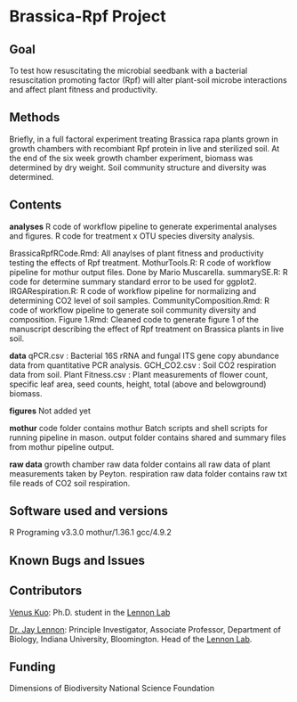 # Brassica-Rpf Project 

## Goal
To test how resuscitating the microbial seedbank with a bacterial resuscitation promoting factor (Rpf) will alter plant-soil microbe interactions and affect plant fitness and productivity. 

## Methods 
Briefly, in a full factoral experiment treating Brassica rapa plants grown in growth chambers with recombiant Rpf protein in live and sterilized soil. At the end of the six week growth chamber experiment, biomass was determined by dry weight. Soil community structure and diversity was determined. 

## Contents

**analyses**
R code of workflow pipeline to generate experimental analyses and figures. 
R code for treatment x OTU species diversity analysis. 

BrassicaRpfRCode.Rmd: All anaylses of plant fitness and productivity testing the effects of Rpf treatment. 
MothurTools.R: R code of workflow pipeline for mothur output files. Done by Mario Muscarella. 
summarySE.R: R code for determine summary standard error to be used for ggplot2. 
IRGARespiration.R: R code of workflow pipeline for normalizing and determining CO2 level of soil samples.
CommunityComposition.Rmd: R code of workflow pipeline to generate soil community diversity and composition. 
Figure 1.Rmd: Cleaned code to generate figure 1 of the manuscript describing the effect of Rpf treatment on Brassica plants in live soil. 

**data**
qPCR.csv : Bacterial 16S rRNA and fungal ITS gene copy abundance data from quantitative PCR analysis. 
GCH_CO2.csv : Soil CO2 respiration data from soil. 
Plant Fitness.csv : Plant measurements of flower count, specific leaf area, seed counts, height, total (above and belowground) biomass. 

**figures**
Not added yet

**mothur**
code folder contains mothur Batch scripts and shell scripts for running pipeline in mason.
output folder contains shared and summary files from mothur pipeline output. 

**raw data**
growth chamber raw data folder contains all raw data of plant measurements taken by Peyton.
respiration raw data folder contains raw txt file reads of CO2  soil respiration. 

## Software used and versions
R Programing v3.3.0
mothur/1.36.1
gcc/4.9.2

## Known Bugs and Issues


## Contributors 
[Venus Kuo](https://github.com/vkuo2): Ph.D. student in the [Lennon Lab](http://www.indiana.edu/~microbes/people.php)

[Dr. Jay Lennon](http://www.indiana.edu/~microbes/people.php): Principle Investigator, Associate Professor, Department of Biology, Indiana University, Bloomington. Head of the [Lennon Lab](http://www.indiana.edu/~microbes/people.php).

## Funding
Dimensions of Biodiversity National Science Foundation
